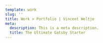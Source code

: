 ```yaml
---
template: work
slug: ''
title: Work > Portfolio | Vincent Weltje
meta:
  description: This is a meta description.
  title: The Ultimate Gatsby Starter
---
```

